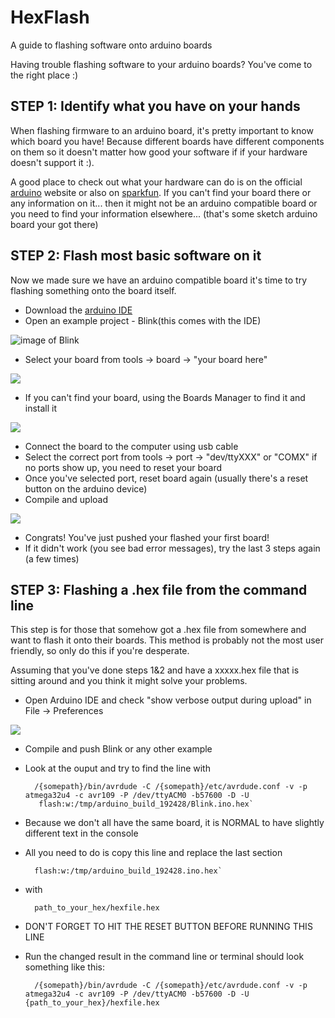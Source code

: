 # HexFlash
A guide to flashing software onto arduino boards

Having trouble flashing software to your arduino boards? You've come to the right place :)

## STEP 1: Identify what you have on your hands
When flashing firmware to an arduino board, it's pretty important to know which board you have! Because different boards have different components on them so it doesn't matter how good your software if if your hardware doesn't support it :).

A good place to check out what your hardware can do is on the official [arduino](www.arduino.cc) website or also on [sparkfun](www.sparkfun.com). If you can't find your board there or any information on it... then it might not be an arduino compatible board or you need to find your information elsewhere... (that's some sketch arduino board your got there) 

## STEP 2: Flash most basic software on it
Now we made sure we have an arduino compatible board it's time to try flashing something onto the board itself.

- Download the [arduino IDE](www.arduino.cc/en/Main/Software) 
- Open an example project - Blink(this comes with the IDE)
	
![image of Blink](https://github.com/m47jiang/HexFlash/blob/master/blink_project.png)
	
- Select your board from tools -> board -> "your board here"
	
![](https://github.com/m47jiang/HexFlash/blob/master/select_board.png)

- If you can't find your board, using the Boards Manager to find it and install it
	
![](https://github.com/m47jiang/HexFlash/blob/master/boards_manager.png)

- Connect the board to the computer using usb cable
- Select the correct port from tools -> port -> "dev/ttyXXX" or "COMX" if no ports show up, you need to reset your board
- Once you've selected port, reset board again (usually there's a reset button on the arduino device)
- Compile and upload
	
![](https://github.com/m47jiang/HexFlash/blob/master/compile_upload.png)
	
- Congrats! You've just pushed your flashed your first board!
- If it didn't work (you see bad error messages), try the last 3 steps again (a few times)
	
## STEP 3: Flashing a .hex file from the command line
This step is for those that somehow got a .hex file from somewhere and want to flash it onto their boards. This method is probably not the most user friendly, so only do this if you're desperate.

Assuming that you've done steps 1&2 and have a xxxxx.hex file that is sitting around and you think it might solve your problems.   

- Open Arduino IDE and check "show verbose output during upload" in File -> Preferences
	
![](https://github.com/m47jiang/HexFlash/blob/master/verbose_preferences.png)

- Compile and push Blink or any other example
- Look at the ouput and try to find the line with 

	 	/{somepath}/bin/avrdude -C /{somepath}/etc/avrdude.conf -v -p atmega32u4 -c avr109 -P /dev/ttyACM0 -b57600 -D -U 
		 flash:w:/tmp/arduino_build_192428/Blink.ino.hex`

- Because we don't all have the same board, it is NORMAL to have slightly different text in the console
- All you need to do is copy this line and replace the last section
	
		flash:w:/tmp/arduino_build_192428.ino.hex`
	
- with

		path_to_your_hex/hexfile.hex
	
- DON'T FORGET TO HIT THE RESET BUTTON BEFORE RUNNING THIS LINE
- Run the changed result in the command line or terminal should look something like this:
	
	 	/{somepath}/bin/avrdude -C /{somepath}/etc/avrdude.conf -v -p atmega32u4 -c avr109 -P /dev/ttyACM0 -b57600 -D -U {path_to_your_hex}/hexfile.hex
